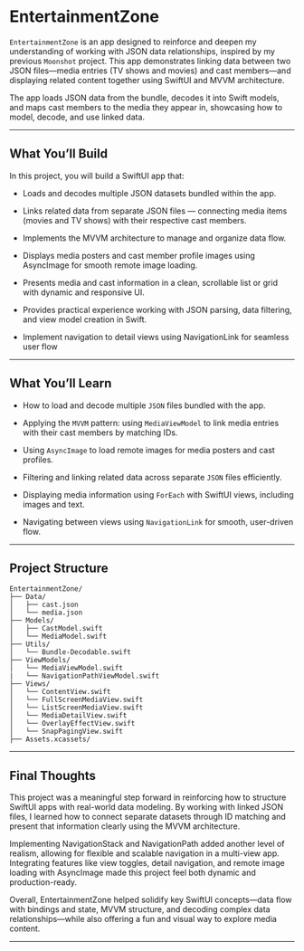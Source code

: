 # EntertainmentZone

`EntertainmentZone` is an app designed to reinforce and deepen my understanding of working with JSON data relationships, inspired by my previous `Moonshot` project. This app demonstrates linking data between two JSON 
files—media entries (TV shows and movies) and cast members—and displaying related content together using SwiftUI and MVVM architecture.

The app loads JSON data from the bundle, decodes it into Swift models, and maps cast members to the media they appear in, showcasing how to model, decode, and use linked data.

---

## What You’ll Build

In this project, you will build a SwiftUI app that:

* Loads and decodes multiple JSON datasets bundled within the app.

* Links related data from separate JSON files — connecting media items (movies and TV shows) with their respective cast members.

* Implements the MVVM architecture to manage and organize data flow.

* Displays media posters and cast member profile images using AsyncImage for smooth remote image loading.

* Presents media and cast information in a clean, scrollable list or grid with dynamic and responsive UI.

* Provides practical experience working with JSON parsing, data filtering, and view model creation in Swift.

* Implement navigation to detail views using NavigationLink for seamless user flow

---


## What You’ll Learn

* How to load and decode multiple `JSON` files bundled with the app.

* Applying the `MVVM` pattern: using `MediaViewModel` to link media entries with their cast members by matching IDs.

* Using `AsyncImage` to load remote images for media posters and cast profiles.

* Filtering and linking related data across separate `JSON` files efficiently.

* Displaying media information using `ForEach` with SwiftUI views, including images and text.

* Navigating between views using `NavigationLink` for smooth, user-driven flow.


---


## Project Structure

```text
EntertainmentZone/
├── Data/
│   ├── cast.json
│   └── media.json
├── Models/
│   ├── CastModel.swift
│   └── MediaModel.swift
├── Utils/
│   └── Bundle-Decodable.swift
├── ViewModels/
│   └── MediaViewModel.swift
|   └── NavigationPathViewModel.swift
├── Views/
│   └── ContentView.swift
│   └── FullScreenMediaView.swift
│   └── ListScreenMediaView.swift
│   └── MediaDetailView.swift
│   └── OverlayEffectView.swift
│   └── SnapPagingView.swift
├── Assets.xcassets/
```

---

## Final Thoughts
This project was a meaningful step forward in reinforcing how to structure SwiftUI apps with real-world data modeling. By working with linked JSON files, I learned how to connect separate datasets through ID matching and 
present that information clearly using the MVVM architecture.

Implementing NavigationStack and NavigationPath added another level of realism, allowing for flexible and scalable navigation in a multi-view app. Integrating features like view toggles, detail navigation, and remote image 
loading with AsyncImage made this project feel both dynamic and production-ready.

Overall, EntertainmentZone helped solidify key SwiftUI concepts—data flow with bindings and state, MVVM structure, and decoding complex data relationships—while also offering 
a fun and visual way to explore media content.

---

